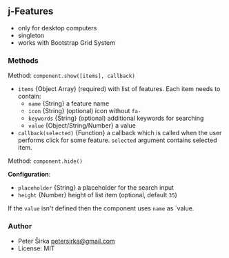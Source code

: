 ## j-Features

- only for desktop computers
- singleton
- works with Bootstrap Grid System

### Methods

Method: `component.show([items], callback)`
- `items` {Object Array} (required) with list of features. Each item needs to contain:
    - `name` {String} a feature name
    - `icon` {String} (optional) icon without `fa-`
    - `keywords` {String} (optional) additional keywords for searching
    - `value` {Object/String/Number} a value
- `callback(selected)` {Function} a callback which is called when the user performs click for some feature. `selected` argument contains selected item.

Method: `component.hide()`

__Configuration__:
- `placeholder` {String} a placeholder for the search input
- `height` {Number} height of list item (optional, default `35`)

If the `value` isn't defined then the component uses `name` as `value.

### Author

- Peter Širka <petersirka@gmail.com>
- License: MIT